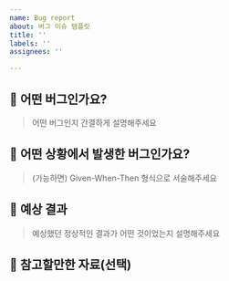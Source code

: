 ```yaml
---
name: Bug report
about: 버그 이슈 템플릿
title: ''
labels: ''
assignees: ''

---
```


## 🚨 어떤 버그인가요?

> 어떤 버그인지 간결하게 설명해주세요

## 🔗 어떤 상황에서 발생한 버그인가요?

> (가능하면) Given-When-Then 형식으로 서술해주세요

## 🔗 예상 결과

> 예상했던 정상적인 결과가 어떤 것이었는지 설명해주세요

## 🔗 참고할만한 자료(선택)
